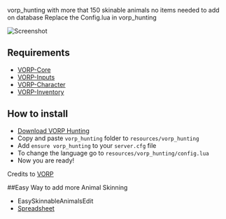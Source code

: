 vorp_hunting with more that 150 skinable animals 
no items needed to add on database 
Replace the Config.lua in vorp_hunting 

![Screenshot](https://user-images.githubusercontent.com/98257031/209950422-f93866c7-25e2-4a99-9ae8-d7b41fd04cf4.png)



## Requirements
- [VORP-Core](https://github.com/VORPCORE/VORP-Core/releases)
- [VORP-Inputs](https://github.com/VORPCORE/VORP-Inputs/releases)
- [VORP-Character](https://github.com/VORPCORE/VORP-Character/releases)
- [VORP-Inventory](https://github.com/VORPCORE/VORP-Inventory/releases)

## How to install
* [Download VORP Hunting](https://github.com/VORPCORE/VORP-Hunting)
* Copy and paste ```vorp_hunting``` folder to ```resources/vorp_hunting```
* Add ```ensure vorp_hunting``` to your ```server.cfg``` file
* To change the language go to ```resources/vorp_hunting/config.lua```
* Now you are ready!

Credits to [VORP](https://github.com/VORPCORE)

##Easy Way to add more Animal Skinning
- EasySkinnableAnimalsEdit 
- [Spreadsheet](https://docs.google.com/spreadsheets/d/1d9VQXdl8JS76N6OFf541MN1R0XMHI2f9PHPLiJapru8/edit?usp=sharing)
